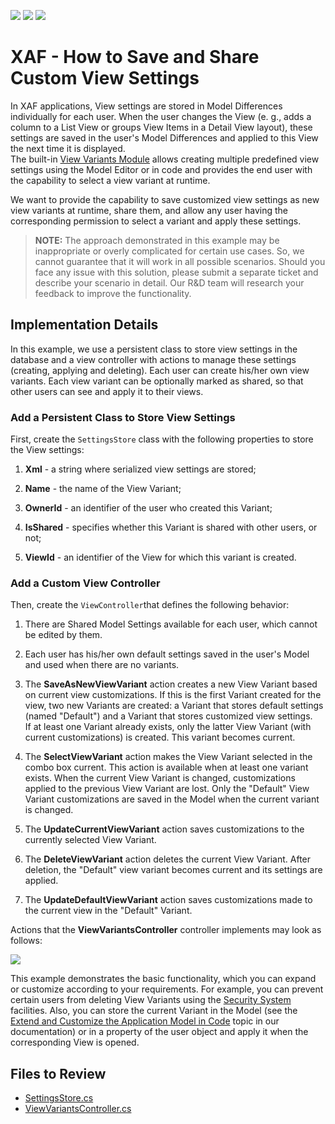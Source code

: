 <!-- default badges list -->
![](https://img.shields.io/endpoint?url=https://codecentral.devexpress.com/api/v1/VersionRange/128592707/22.2.4%2B)
[![](https://img.shields.io/badge/Open_in_DevExpress_Support_Center-FF7200?style=flat-square&logo=DevExpress&logoColor=white)](https://supportcenter.devexpress.com/ticket/details/T537863)
[![](https://img.shields.io/badge/📖_How_to_use_DevExpress_Examples-e9f6fc?style=flat-square)](https://docs.devexpress.com/GeneralInformation/403183)
<!-- default badges end -->

# XAF - How to Save and Share Custom View Settings

In XAF applications, View settings are stored in Model Differences individually for each user. When the user changes the View (e. g., adds a column to a List View or groups View Items in a Detail View layout), these settings are saved in the user's Model Differences and applied to this View the next time it is displayed.  
The built-in [View Variants Module](https://documentation.devexpress.com/eXpressAppFramework/CustomDocument113011.aspx) allows creating multiple predefined view settings using the Model Editor or in code and provides the end user with the capability to select a view variant at runtime.

We want to provide the capability to save customized view settings as new view variants at runtime, share them, and allow any user having the corresponding permission to select a variant and apply these settings.

> **NOTE:**
> The approach demonstrated in this example may be inappropriate or overly complicated for certain use cases. So, we cannot guarantee that it will work in all possible scenarios. Should you face any issue with this solution, please submit a separate ticket and describe your scenario in detail. Our R&D team will research your feedback to improve the functionality.

## Implementation Details

In this example, we use a persistent class to store view settings in the database and a view controller with actions to manage these settings (creating, applying and deleting). Each user can create his/her own view variants. Each view variant can be optionally marked as shared, so that other users can see and apply it to their views.

### Add a Persistent Class to Store View Settings

First, create the `SettingsStore` class with the following properties to store the View settings:  

1. **Xml** - a string where serialized view settings are stored;  

2. **Name** - the name of the View Variant;  

3. **OwnerId** - an identifier of the user who created this Variant;  

4. **IsShared** - specifies whether this Variant is shared with other users, or not; 

5. **ViewId** - an identifier of the View for which this variant is created.

### Add a Custom View Controller

Then, create the `ViewController`that defines the following behavior:  

1. There are Shared Model Settings available for each user, which cannot be edited by them.  

2. Each user has his/her own default settings saved in the user's Model and used when there are no variants.

3. The **SaveAsNewViewVariant** action creates a new View Variant based on current view customizations. If this is the first Variant created for the view, two new Variants are created: a Variant that stores default settings (named "Default") and a Variant that stores customized view settings. If at least one Variant already exists, only the latter View Variant (with current customizations) is created. This variant becomes current. 

4. The **SelectViewVariant** action makes the View Variant selected in the combo box current. This action is available when at least one variant exists. When the current View Variant is changed, customizations applied to the previous View Variant are lost. Only the "Default" View Variant customizations are saved in the Model when the current variant is changed.  

5. The **UpdateCurrentViewVariant** action saves customizations to the currently selected View Variant.  

6. The **DeleteViewVariant** action deletes the current View Variant. After deletion, the "Default" view variant becomes current and its settings are applied.  

7. The **UpdateDefaultViewVariant** action saves customizations made to the current view in the "Default" Variant.

Actions that the **ViewVariantsController** controller implements may look as follows:

![](https://user-images.githubusercontent.com/14300209/225338143-2b4a470c-43ca-405e-83c0-eceb853c3946.png)

This example demonstrates the basic functionality, which you can expand or customize according to your requirements. For example, you can prevent certain users from deleting View Variants using the [Security System](https://documentation.devexpress.com/eXpressAppFramework/CustomDocument113361.aspx) facilities. Also, you can store the current Variant in the Model (see the [Extend and Customize the Application Model in Code](https://documentation.devexpress.com/eXpressAppFramework/CustomDocument113169.aspx) topic in our documentation) or in a property of the user object and apply it when the corresponding View is opened.

## Files to Review

* [SettingsStore.cs](./CS/EFCore/ViewSettingsEF/ViewSettingsEF.Module/BusinessObjects/SettingsStore.cs)
* [ViewVariantsController.cs](./CS/EFCore/ViewSettingsEF/ViewSettingsEF.Module/Controllers/ViewVariantsController.cs)